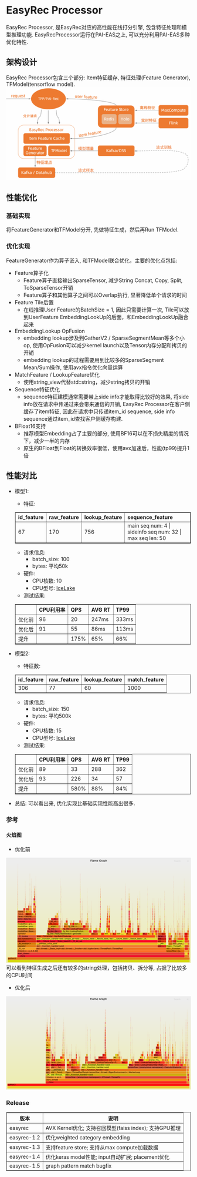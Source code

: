 # EasyRec Processor

EasyRec Processor, 是EasyRec对应的高性能在线打分引擎, 包含特征处理和模型推理功能. EasyRecProcessor运行在PAI-EAS之上, 可以充分利用PAI-EAS多种优化特性.

## 架构设计

EasyRec Processor包含三个部分: Item特征缓存, 特征处理(Feature Generator), TFModel(tensorflow model).
![image.png](../../images/processor/easy_rec_processor_1.png)

## 性能优化

### 基础实现

将FeatureGenerator和TFModel分开, 先做特征生成，然后再Run TFModel.

### 优化实现

FeatureGenerator作为算子嵌入, 和TFModel联合优化，主要的优化点包括:

- Feature算子化
  - Feature算子直接输出SparseTensor, 减少String Concat, Copy, Split, ToSparseTensor开销
  - Feature算子和其他算子之间可以Overlap执行, 显著降低单个请求的时间
- Feature Tile后置
  - 在线推理User Feature的BatchSize = 1, 因此只需要计算一次, Tile可以放到UserFeature EmbeddingLookUp的后面，和EmbeddingLookUp融合起来
- EmbeddingLookup OpFusion
  - embedding lookup涉及到GatherV2 / SparseSegmentMean等多个小op, 使用OpFusion可以减少kernel launch以及Tensor内存分配和拷贝的开销
  - embedding lookup的过程需要用到比较多的SparseSegment Mean/Sum操作,  使用avx指令优化向量运算
- MatchFeature /  LookupFeature优化
  - 使用string_view代替std::string，减少string拷贝的开销
- Sequence特征优化
  - sequence特征建模通常需要带上side info才能取得比较好的效果, 将side info放在请求中传递过来会带来通信的开销, EasyRec Processor在客户侧缓存了item特征, 因此在请求中只传递item_id sequence, side info sequence通过item_id查找客户侧缓存构建.
- BFloat16支持
  - 推荐模型Embedding占了主要的部分, 使用BF16可以在不损失精度的情况下，减少一半的内存
  - 原生的BFloat到Float的转换效率很低，使用avx加速后，性能(tp99)提升1倍

## 性能对比

- 模型1:

  - 特征:

   <table class="docutils" border=1>
   <tr><th>id_feature</th><th>raw_feature</th><th>lookup_feature</th><th>sequence_feature</th></tr>
   <tr><td> 67 </td><td> 170 </td><td> 756 </td> <td>main seq num: 4 | sideinfo seq num: 32 | max seq len: 50 </td></tr>
   </table>

  - 请求信息:
    - batch_size: 100
    - bytes: 平均50k
  - 硬件:
    - CPU核数: 10
    - CPU型号: [IceLake](https://help.aliyun.com/document_detail/68564.html#p-zpg-gvj-g91)
  - 测试结果:

   <table class="docutils" border=1>
   <tr><th></th><th>CPU利用率</th><th>QPS</th><th>AVG RT</th><th>TP99</th></tr>
   <tr><td>优化前</td><td>96 </td><td> 20   </td><td> 247ms </td><td> 333ms </td></tr>
   <tr><td>优化后</td><td>91 </td><td> 55   </td><td> 86ms  </td><td> 113ms </td></tr>
   <tr><td>提升  </td><td>   </td><td> 175% </td><td> 65%   </td><td> 66%   </td></tr>
   </table>

- 模型2:

  - 特征数:

   <table class="docutils" border=1>
   <tr><th> id_feature </th><th> raw_feature </th><th> lookup_feature </th><th> match_feature </th></tr>
   <tr><td> 306 </td><td>  77 </td><td>  60 </td><td> 1000 </td></tr>
   </table>

  - 请求信息:
    - batch_size: 150
    - bytes: 平均500k
  - 硬件:
    - CPU核数: 15
    - CPU型号: [IceLake](https://help.aliyun.com/document_detail/68564.html#p-zpg-gvj-g91)
  - 测试结果:

   <table class="docutils" border=1>
     <tr><th></th><th> CPU利用率 </th><th> QPS </th><th> AVG RT </th><th> TP99 </th></tr>
     <tr><td> 优化前 </td><td> 89 </td><td> 33   </td><td> 288 </td><td> 362</td></tr>
     <tr><td> 优化后 </td><td> 93 </td><td> 226  </td><td> 34  </td><td> 57 </td></tr>
     <tr><td> 提升   </td><td>    </td><td> 580% </td><td> 88% </td><td> 84%</td></tr>
   </table>

- 总结: 可以看出来, 优化实现比基础实现性能高出很多.

### 参考

#### 火焰图

- 优化前

![image.png](../../images/processor/easy_rec_processor_2.png)
可以看到特征生成之后还有较多的string处理，包括拷贝、拆分等, 占据了比较多的CPU时间

- 优化后

![image.png](../../images/processor/easy_rec_processor_3.png)

### Release

<table class="docutils" border=1>
  <tr><th>版本</th><th>说明</th></tr>
  <tr><td>easyrec</td><td>AVX Kernel优化; 支持召回模型(faiss index); 支持GPU推理</td></tr>
  <tr><td>easyrec-1.2</td><td>优化weighted category embedding</td></tr>
  <tr><td>easyrec-1.3</td><td>支持feature store; 支持从max compute加载数据</td></tr>
  <tr><td>easyrec-1.4</td><td>优化keras model性能; input自动扩展; placement优化</td></tr>
  <tr><td>easyrec-1.5</td><td>graph pattern match bugfix</td></tr>
</table>
